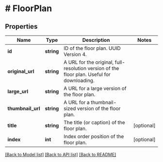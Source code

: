 # # FloorPlan

## Properties

Name | Type | Description | Notes
------------ | ------------- | ------------- | -------------
**id** | **string** | ID of the floor plan. UUID Version 4. |
**original_url** | **string** | A URL for the original, full-resolution version of the floor plan. Useful for downloading. |
**large_url** | **string** | A URL for a large version of the floor plan. |
**thumbnail_url** | **string** | A URL for a thumbnail-sized version of the floor plan. |
**title** | **string** | The title (or caption) of the floor plan. | [optional]
**index** | **int** | Index order position of the floor plan. | [optional]

[[Back to Model list]](../../README.md#models) [[Back to API list]](../../README.md#endpoints) [[Back to README]](../../README.md)
